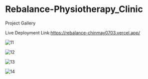 # Rebalance-Physiotherapy_Clinic
Project Gallery

Live Deployment Link:https://rebalance-chinmay0703.vercel.app/


![11](https://github.com/chinmay0703/Rebalance-Physiotherapy_Clinic/assets/121102640/258d0530-0d80-4591-a0b8-4546175af390)

![12](https://github.com/chinmay0703/Rebalance-Physiotherapy_Clinic/assets/121102640/acf51edf-69b0-4c21-ad95-8f1bb53a7a8d)

![13](https://github.com/chinmay0703/Rebalance-Physiotherapy_Clinic/assets/121102640/f639415d-f986-4ea5-975e-c1c53329491e)

![14](https://github.com/chinmay0703/Rebalance-Physiotherapy_Clinic/assets/121102640/727ccf6e-8a8c-481d-a0d2-afb045ed7952)
